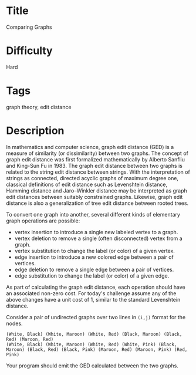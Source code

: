 # Title

Comparing Graphs

# Difficulty

Hard

# Tags

graph theory, edit distance

# Description

In mathematics and computer science, graph edit distance (GED) is a measure of similarity (or dissimilarity) between two graphs. The concept of graph edit distance was first formalized mathematically by Alberto Sanfliu and King-Sun Fu in 1983. The graph edit distance between two graphs is related to the string edit distance between strings. With the interpretation of strings as connected, directed acyclic graphs of maximum degree one, classical definitions of edit distance such as Levenshtein distance, Hamming distance and Jaro–Winkler distance may be interpreted as graph edit distances between suitably constrained graphs. Likewise, graph edit distance is also a generalization of tree edit distance between rooted trees.

To convert one graph into another, several different kinds of elementary graph operations are possible:

* vertex insertion to introduce a single new labeled vertex to a graph.
* vertex deletion to remove a single (often disconnected) vertex from a graph.
* vertex substitution to change the label (or color) of a given vertex.
* edge insertion to introduce a new colored edge between a pair of vertices.
* edge deletion to remove a single edge between a pair of vertices.
* edge substitution to change the label (or color) of a given edge.

As part of calculating the graph edit distance, each operation should have an associated non-zero cost. For today's challenge assume any of the above changes have a unit cost of 1, similar to the standard Levenshtein distance. 

Consider a pair of undirected graphs over two lines in `(i,j)` format for the nodes.

    (White, Black) (White, Maroon) (White, Red) (Black, Maroon) (Black, Red) (Maroon, Red)
    (White, Black) (White, Maroon) (White, Red) (White, Pink) (Black, Maroon) (Black, Red) (Black, Pink) (Maroon, Red) (Maroon, Pink) (Red, Pink)

Your program should emit the GED calculated between the two graphs.
